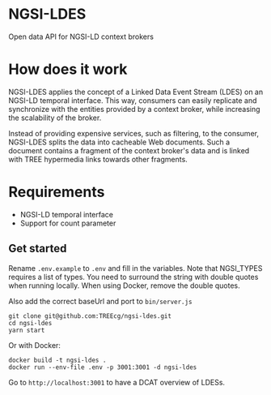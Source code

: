 # NGSI-LDES
Open data API for NGSI-LD context brokers

# How does it work

NGSI-LDES applies the concept of a Linked Data Event Stream (LDES) on an NGSI-LD temporal interface.
This way, consumers can easily replicate and synchronize with the entities provided by a context broker, while increasing the scalability of the broker.

Instead of providing expensive services, such as filtering, to the consumer, NGSI-LDES splits the data into cacheable Web documents.
Such a document contains a fragment of the context broker's data and is linked with TREE hypermedia links towards other fragments.

# Requirements

- NGSI-LD temporal interface
- Support for count parameter

## Get started

Rename `.env.example` to `.env` and fill in the variables.
Note that NGSI_TYPES requires a list of types.
You need to surround the string with double quotes when running locally.
When using Docker, remove the double quotes.

Also add the correct baseUrl and port to `bin/server.js`

```
git clone git@github.com:TREEcg/ngsi-ldes.git
cd ngsi-ldes
yarn start
```

Or with Docker:
```
docker build -t ngsi-ldes .
docker run --env-file .env -p 3001:3001 -d ngsi-ldes
```
Go to `http://localhost:3001` to have a DCAT overview of LDESs.
